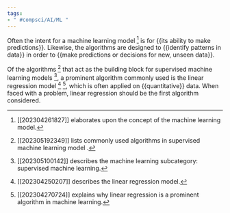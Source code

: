```yaml
---
tags:
- " #compsci/AI/ML "
---
```


Often the intent for a machine learning model [^1] is for {{its ability to make predictions}}. Likewise, the algorithms are designed to {{identify patterns in data}} in order to {{make predictions or decisions for new, unseen data}}. <!--SR:!2024-02-26,179,270!2023-11-09,72,270!2024-01-20,144,230-->

Of the algorithms [^2] that act as the building block for supervised machine learning models [^3], a prominent algorithm commonly used is the linear regression model [^4] [^5], which is often applied on {{quantitative}} data. When faced with a problem, linear regression should be the first algorithm considered. <!--SR:!2023-07-14,3,268-->

[^1]: [[202304261827]] elaborates upon the concept of the machine learning model.
[^2]: [[202305192349]] lists commonly used algorithms in supervised machine learning model [^3].
[^3]: [[202305100142]] describes the machine learning subcategory: supervised machine learning.
[^4]: [[202304250207]] describes the linear regression model.
[^5]: [[202304270724]] explains why linear regression is a prominent algorithm in machine learning.